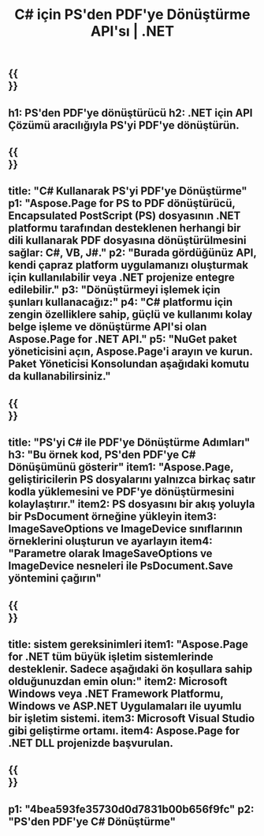 ﻿---
translation: true
template: /_templates/_conversion-child-net.md
title: C# için PS'den PDF'ye Dönüştürme API'sı | .NET
url: /net/conversion/ps-to-pdf/
description: PS'den PDF'ye C# dönüştürme için örnek kod. VB.NET, Asp.NET veya herhangi bir .NET tabanlı uygulama içinde toplu PS dosyalarını PDF'ye dönüştürmek için API örnek kodunu kullanın.
informat: PS
outformat: PDF
otherformats: XPS EPS
---

{{<section banner>}}
---
h1: PS'den PDF'ye dönüştürücü
h2: .NET için API Çözümü aracılığıyla PS'yi PDF'ye dönüştürün.
---

{{<section overview>}}
---
title: "C# Kullanarak PS'yi PDF'ye Dönüştürme"
p1: "Aspose.Page for PS to PDF dönüştürücü, Encapsulated PostScript (PS) dosyasının .NET platformu tarafından desteklenen herhangi bir dili kullanarak PDF dosyasına dönüştürülmesini sağlar: C#, VB, J#."
p2: "Burada gördüğünüz API, kendi çapraz platform uygulamanızı oluşturmak için kullanılabilir veya .NET projenize entegre edilebilir."
p3: "Dönüştürmeyi işlemek için şunları kullanacağız:"
p4: "C# platformu için zengin özelliklere sahip, güçlü ve kullanımı kolay belge işleme ve dönüştürme API'si olan Aspose.Page for .NET API."
p5: "NuGet paket yöneticisini açın, Aspose.Page'i arayın ve kurun. Paket Yöneticisi Konsolundan aşağıdaki komutu da kullanabilirsiniz."
---

{{<section feature1>}}
---
title: "PS'yi C# ile PDF'ye Dönüştürme Adımları"
h3: "Bu örnek kod, PS'den PDF'ye C# Dönüşümünü gösterir"
item1: "Aspose.Page, geliştiricilerin PS dosyalarını yalnızca birkaç satır kodla yüklemesini ve PDF'ye dönüştürmesini kolaylaştırır."
item2: PS dosyasını bir akış yoluyla bir PsDocument örneğine yükleyin
item3: ImageSaveOptions ve ImageDevice sınıflarının örneklerini oluşturun ve ayarlayın
item4: "Parametre olarak ImageSaveOptions ve ImageDevice nesneleri ile PsDocument.Save yöntemini çağırın"
---

{{<section feature2>}}
---
title: sistem gereksinimleri
item1: "Aspose.Page for .NET tüm büyük işletim sistemlerinde desteklenir. Sadece aşağıdaki ön koşullara sahip olduğunuzdan emin olun:"
item2: Microsoft Windows veya .NET Framework Platformu, Windows ve ASP.NET Uygulamaları ile uyumlu bir işletim sistemi.
item3: Microsoft Visual Studio gibi geliştirme ortamı.
item4: Aspose.Page for .NET DLL projenizde başvurulan.
---

{{<section gist>}}
---
p1: "4bea593fe35730d0d7831b00b656f9fc"
p2: "PS'den PDF'ye C# Dönüştürme"
---

